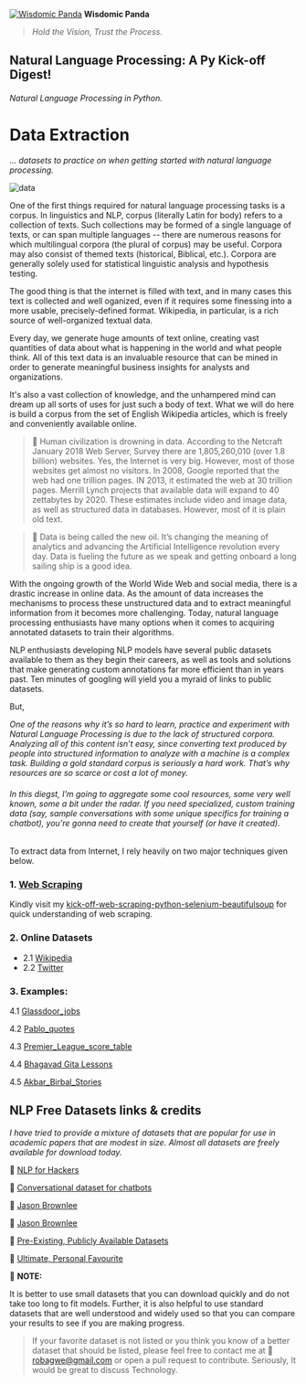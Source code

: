 [![Wisdomic Panda](https://github.com/robagwe/wisdomic-panda/blob/master/imgs/panda.png)](http://www.rohanbagwe.com/)  **Wisdomic Panda**
> *Hold the Vision, Trust the Process.*


## Natural Language Processing: A Py Kick-off Digest! 
###### Natural Language Processing in Python.

# Data Extraction
*... datasets to practice on when getting started with natural language processing.*

![data](https://github.com/robagwe/wisdomic-panda/blob/master/imgs/data.gif)


One of the first things required for natural language processing tasks is a corpus. In linguistics and NLP, corpus (literally Latin for body) refers to a collection of texts. Such collections may be formed of a single language of texts, or can span multiple languages -- there are numerous reasons for which multilingual corpora (the plural of corpus) may be useful. Corpora may also consist of themed texts (historical, Biblical, etc.). Corpora are generally solely used for statistical linguistic analysis and hypothesis testing.


The good thing is that the internet is filled with text, and in many cases this text is collected and well oganized, even if it requires some finessing into a more usable, precisely-defined format. Wikipedia, in particular, is a rich source of well-organized textual data. 

Every day, we generate huge amounts of text online, creating vast quantities of data about what is happening in the world and what people think. All of this text data is an invaluable resource that can be mined in order to generate meaningful business insights for analysts and organizations. 

It's also a vast collection of knowledge, and the unhampered mind can dream up all sorts of uses for just such a body of text.
What we will do here is build a corpus from the set of English Wikipedia articles, which is freely and conveniently available online.

> :pushpin: Human civilization is drowning in data. According to the Netcraft January 2018 Web Server, Survey there are 1,805,260,010 (over 1.8 billion) websites. Yes, the Internet is very big. However, most of those websites get almost no visitors.
In 2008, Google reported that the web had one trillion pages. IN 2013, it estimated the web at 30 trillion pages. Merrill Lynch projects that available data will expand to 40 zettabytes by 2020. These estimates include video and image data, as well as structured data in databases. However, most of it is plain old text. 

> :pushpin: Data is being called the new oil. It’s changing the meaning of analytics and advancing the Artificial Intelligence revolution every day. Data is fueling the future as we speak and getting onboard a long sailing ship is a good idea.



With the ongoing growth of the World Wide Web and social media, there is a drastic increase in online data. As the amount of data increases the mechanisms to process these unstructured data and to extract meaningful information from it becomes more challenging.
Today, natural language processing enthusiasts have many options when it comes to acquiring annotated datasets to train their algorithms. 


NLP enthusiasts developing NLP models have several public datasets available to them as they begin their careers, as well as tools and solutions that make generating custom annotations far more efficient than in years past.
Ten minutes of googling will yield you a myraid of links to public datasets.

But,

*One of the reasons why it’s so hard to learn, practice and experiment with Natural Language Processing is due to the lack of structured corpora. Analyzing all of this content isn’t easy, since converting text produced by people into structured information to analyze with a machine is a complex task. Building a gold standard corpus is seriously a hard work. That’s why resources are so scarce or cost a lot of money.*

###### In this diegst, I’m going to aggregate some cool resources, some very well known, some a bit under the radar. If you need specialized, custom training data (say, sample conversations with some unique specifics for training a chatbot), you’re gonna need to create that yourself (or have it created). 

To extract data from Internet, I rely heavily on two major techniques given below.

### 1. [Web Scraping](https://github.com/robagwe/kick-off-web-scraping-python-selenium-beautifulsoup)
Kindly visit my [kick-off-web-scraping-python-selenium-beautifulsoup](https://github.com/robagwe/kick-off-web-scraping-python-selenium-beautifulsoup) for quick understanding of web scraping.
### 2. Online Datasets
 -   2.1 [Wikipedia](https://github.com/robagwe/kick-off-NLP-Natural_Language_Processing-Python/blob/master/0_Data_Extraction/wiki_Corpus/wikipedia_DataExtract.py)
 -   2.2 [Twitter](https://github.com/robagwe/kick-off-NLP-Natural_Language_Processing-Python/blob/master/0_Data_Extraction/twitter/twitterDataExtract.py)

### 3. Examples:

   4.1 [Glassdoor_jobs](https://github.com/robagwe/kick-off-web-scraping-python-selenium-beautifulsoup/tree/master/glassdoor_jobs)
   
   4.2 [Pablo_quotes](https://github.com/robagwe/kick-off-web-scraping-python-selenium-beautifulsoup/tree/master/pablo_quotes)
   
   4.3 [Premier_League_score_table](https://github.com/robagwe/kick-off-web-scraping-python-selenium-beautifulsoup/tree/master/premier_league_score_table)
   
   4.4 [Bhagavad Gita Lessons](https://github.com/robagwe/kick-off-NLP-Natural_Language_Processing-Python/blob/master/0_Data_Extraction/ScrapDataK/scrapDataKCDIssue.py)
   
   4.5 [Akbar_Birbal_Stories](https://github.com/robagwe/kick-off-NLP-Natural_Language_Processing-Python/blob/master/0_Data_Extraction/Eg_Data_Extraction_WebScarping/quickDataScrap.py)

## NLP Free Datasets links & credits
*I have tried to provide a mixture of datasets that are popular for use in academic papers that are modest in size.
Almost all datasets are freely available for download today.*

:open_file_folder: [NLP for Hackers](https://nlpforhackers.io/corpora/)

:open_file_folder: [Conversational dataset for chatbots](http://freeconnection.blogspot.com/2016/04/conversational-datasets-for-train.html)

:open_file_folder: [Jason Brownlee ](https://machinelearningmastery.com/datasets-natural-language-processing/)

:open_file_folder: [Jason Brownlee ](https://machinelearningmastery.com/datasets-natural-language-processing/)

:open_file_folder: [Pre-Existing, Publicly Available Datasets](https://mighty.ai/blog/training-data-for-nlp-algorithms-your-options-for-collecting-or-creating-annotated-datasets/)

:open_file_folder: [Ultimate, Personal Favourite](https://www.analyticsvidhya.com/blog/2018/05/24-ultimate-data-science-projects-to-boost-your-knowledge-and-skills/)

:pushpin: **NOTE:**

It is better to use small datasets that you can download quickly and do not take too long to fit models. Further, it is also helpful to use standard datasets that are well understood and widely used so that you can compare your results to see if you are making progress.


> If your favorite dataset is not listed or you think you know of a better dataset that should be listed, please feel free to contact me at :email: robagwe@gmail.com or open a pull request to contribute.
Seriously, It would be great to discuss Technology.





